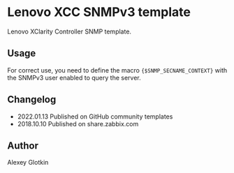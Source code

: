 # Lenovo XCC SNMPv3 template

Lenovo XClarity Controller SNMP template.

## Usage

For correct use, you need to define the macro `{$SNMP_SECNAME_CONTEXT}` with the
SNMPv3 user enabled to query the server.

## Changelog

* 2022.01.13 Published on GitHub community templates
* 2018.10.10 Published on share.zabbix.com

## Author

Alexey Glotkin
